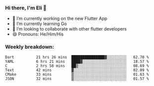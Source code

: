 ### Hi there, I'm Eli 👋
- 🔭 I’m currently working on the new Flutter App
- 🌱 I’m currently learning Go
- 🦄 I’m looking to collaborate with other flutter developers
- 😄 Pronouns: He/Him/His

### Weekly breakdown:
<!--START_SECTION:waka-->

```text
Dart          21 hrs 26 mins  ███████████████▓░░░░░░░░░   62.70 %
YAML          6 hrs 21 mins   ████▓░░░░░░░░░░░░░░░░░░░░   18.57 %
C             2 hrs 58 mins   ██▒░░░░░░░░░░░░░░░░░░░░░░   08.69 %
Text          42 mins         ▓░░░░░░░░░░░░░░░░░░░░░░░░   02.09 %
CMake         33 mins         ▒░░░░░░░░░░░░░░░░░░░░░░░░   01.63 %
JSON          32 mins         ▒░░░░░░░░░░░░░░░░░░░░░░░░   01.57 %
```

<!--END_SECTION:waka-->
